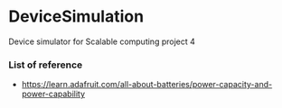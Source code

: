 # DeviceSimulation
Device simulator for Scalable computing  project 4
### List of reference
- https://learn.adafruit.com/all-about-batteries/power-capacity-and-power-capability
